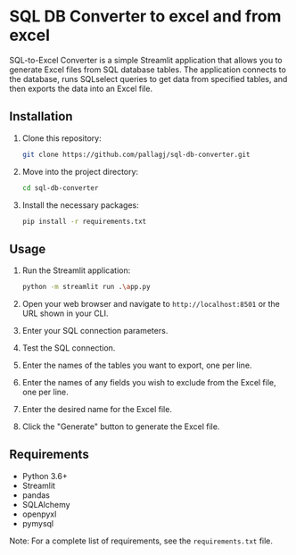 # SQL DB  Converter to excel and from excel

SQL-to-Excel Converter is a simple Streamlit application that allows you to generate Excel files from SQL database tables. The application connects to the database, runs SQLselect queries to get data from specified tables, and then exports the data into an Excel file.

## Installation

1. Clone this repository:
    ```bash
    git clone https://github.com/pallagj/sql-db-converter.git
    ```

2. Move into the project directory:
    ```bash
    cd sql-db-converter
    ```

3. Install the necessary packages:
    ```bash
    pip install -r requirements.txt
    ```

## Usage

1. Run the Streamlit application:
    ```bash
    python -m streamlit run .\app.py
    ```

2. Open your web browser and navigate to `http://localhost:8501` or the URL shown in your CLI.

3. Enter your SQL connection parameters.

4. Test the SQL connection.

5. Enter the names of the tables you want to export, one per line.

6. Enter the names of any fields you wish to exclude from the Excel file, one per line.

7. Enter the desired name for the Excel file.

8. Click the "Generate" button to generate the Excel file.

## Requirements

- Python 3.6+
- Streamlit
- pandas
- SQLAlchemy
- openpyxl
- pymysql

Note: For a complete list of requirements, see the `requirements.txt` file.
